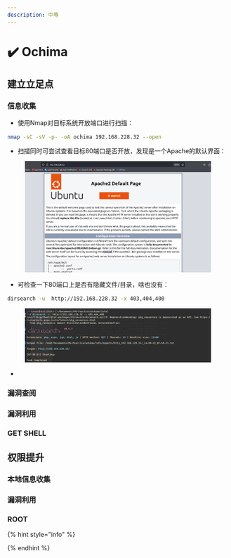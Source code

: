 ```yaml
---
description: 中等
---
```


# ✔️ Ochima

## 建立立足点

### 信息收集

* 使用Nmap对目标系统开放端口进行扫描：

```bash
nmap -sC -sV -p- -oA ochima 192.168.228.32 --open
```







* 扫描同时可尝试查看目标80端口是否开放，发现是一个Apache的默认界面：

<figure><img src="../../.gitbook/assets/1 (28).png" alt=""><figcaption></figcaption></figure>

* 可检查一下80端口上是否有隐藏文件/目录，啥也没有：

```bash
dirsearch -u  http://192.168.228.32 -x 403,404,400
```

<figure><img src="../../.gitbook/assets/2 (1) (1) (1) (1) (1).png" alt=""><figcaption></figcaption></figure>

*













### 漏洞查阅







### 漏洞利用











### GET SHELL











## 权限提升

### 本地信息收集







### 漏洞利用











### ROOT











{% hint style="info" %}

{% endhint %}

